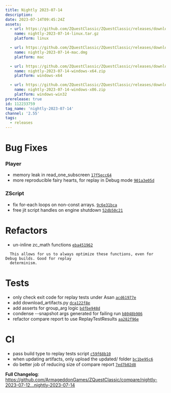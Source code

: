 ```yaml
---
title: Nightly 2023-07-14
description: 
date: 2023-07-14T09:45:24Z
assets: 
  - url: https://github.com/ZQuestClassic/ZQuestClassic/releases/download/nightly-2023-07-14/nightly-2023-07-14-linux.tar.gz
    name: nightly-2023-07-14-linux.tar.gz
    platform: linux

  - url: https://github.com/ZQuestClassic/ZQuestClassic/releases/download/nightly-2023-07-14/nightly-2023-07-14-mac.dmg
    name: nightly-2023-07-14-mac.dmg
    platform: mac

  - url: https://github.com/ZQuestClassic/ZQuestClassic/releases/download/nightly-2023-07-14/nightly-2023-07-14-windows-x64.zip
    name: nightly-2023-07-14-windows-x64.zip
    platform: windows-x64

  - url: https://github.com/ZQuestClassic/ZQuestClassic/releases/download/nightly-2023-07-14/nightly-2023-07-14-windows-x86.zip
    name: nightly-2023-07-14-windows-x86.zip
    platform: windows-win32
prerelease: true
id: 112233759
tag_name: 'nightly-2023-07-14'
channel: '2.55'
tags:
  - releases
---
```


# Bug Fixes

### Player

- memory leak in read_one_subscreen [`17f5ecc64`](https://github.com/ArmageddonGames/ZQuestClassic/commit/17f5ecc64cec8d98ea7fb5e0d848221b576038ba)
- more reproducible fairy hearts, for replay in Debug mode [`901a3e05d`](https://github.com/ArmageddonGames/ZQuestClassic/commit/901a3e05ded5e1e803ad35a3331e52f4e2b3c1a5)

### ZScript

- fix for-each loops on non-const arrays. [`9c6e31bca`](https://github.com/ArmageddonGames/ZQuestClassic/commit/9c6e31bca7e4ee06478f9445be3e1bb717251431)
- free jit script handles on engine shutdown [`52db50c21`](https://github.com/ArmageddonGames/ZQuestClassic/commit/52db50c2165cffae2eb781fd1ed9d3dc46b72a8d)

# Refactors

- un-inline zc_math functions [`eba451962`](https://github.com/ArmageddonGames/ZQuestClassic/commit/eba45196202f4e80ee5f73c727060df120fc92cc)
```
  This allows for us to always optimize these functions, even for Debug builds. Good for replay
  determinism.
```

# Tests

- only check exit code for replay tests under Asan [`acd61977e`](https://github.com/ArmageddonGames/ZQuestClassic/commit/acd61977e491af61610bbfeb0db83b30ca728312)
- add download_artifacts.py [`dca122f8e`](https://github.com/ArmageddonGames/ZQuestClassic/commit/dca122f8e86fee82d15dbd3755124ff251bba47c)
- add asserts for group_arg logic [`bdfbe948d`](https://github.com/ArmageddonGames/ZQuestClassic/commit/bdfbe948d3074e26bd9f06294ac3ec49b0316d45)
- condense --snapshot args generated for failing run [`b8048b986`](https://github.com/ArmageddonGames/ZQuestClassic/commit/b8048b9862eae98c3204a1101a3274a551ef6f87)
- refactor compare report to use ReplayTestResults [`aa282f96e`](https://github.com/ArmageddonGames/ZQuestClassic/commit/aa282f96e05048711fa1ac5ff617e78b29d3d198)

# CI

- pass build type to replay tests script [`c59f68b10`](https://github.com/ArmageddonGames/ZQuestClassic/commit/c59f68b108e3ef62e15fcccca79192d621574cda)
- when updating artifacts, only upload the updated/ folder [`bc1be95c6`](https://github.com/ArmageddonGames/ZQuestClassic/commit/bc1be95c699db807d725f914075783d7911048b6)
- do better job of reducing size of compare report [`7ed7b02d8`](https://github.com/ArmageddonGames/ZQuestClassic/commit/7ed7b02d86814e95ebd3702e7f3e9b584fd71ad3)



**Full Changelog**: https://github.com/ArmageddonGames/ZQuestClassic/compare/nightly-2023-07-12...nightly-2023-07-14
